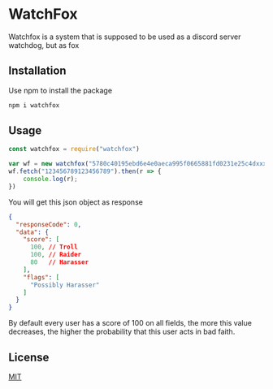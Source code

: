 # WatchFox
Watchfox is a system that is supposed to be used as a discord server watchdog, but as fox


## Installation

Use npm to install the package

```bash
npm i watchfox
```

## Usage

```javascript
const watchfox = require("watchfox")

var wf = new watchfox("5780c40195ebd6e4e0aeca995f0665881fd0231e25c4dxxxxxxxxxxxxxxxxxxx")
wf.fetch("123456789123456789").then(r => {
    console.log(r);
})
```
You will get this json object as response
```json
{
  "responseCode": 0,
  "data": {
    "score": [
      100, // Troll
      100, // Raider
      80   // Harasser
    ],
    "flags": [
      "Possibly Harasser"
    ]
  }
}
```
By default every user has a score of 100 on all fields, the more this value decreases, the higher the probability that this user acts in bad faith.  

## License
[MIT](https://choosealicense.com/licenses/mit/)
